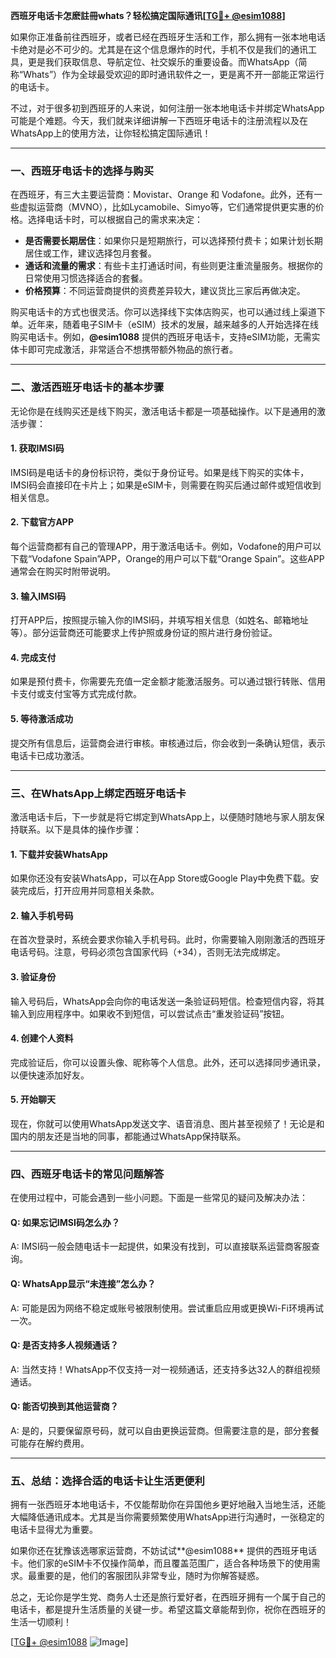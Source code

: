 **西班牙电话卡怎麽註冊whats？轻松搞定国际通讯[[TG💪+ @esim1088](https://t.me/s/esim1088)]**

如果你正准备前往西班牙，或者已经在西班牙生活和工作，那么拥有一张本地电话卡绝对是必不可少的。尤其是在这个信息爆炸的时代，手机不仅是我们的通讯工具，更是我们获取信息、导航定位、社交娱乐的重要设备。而WhatsApp（简称“Whats”）作为全球最受欢迎的即时通讯软件之一，更是离不开一部能正常运行的电话卡。

不过，对于很多初到西班牙的人来说，如何注册一张本地电话卡并绑定WhatsApp可能是个难题。今天，我们就来详细讲解一下西班牙电话卡的注册流程以及在WhatsApp上的使用方法，让你轻松搞定国际通讯！

---

### **一、西班牙电话卡的选择与购买**

在西班牙，有三大主要运营商：Movistar、Orange 和 Vodafone。此外，还有一些虚拟运营商（MVNO），比如Lycamobile、Simyo等，它们通常提供更实惠的价格。选择电话卡时，可以根据自己的需求来决定：

- **是否需要长期居住**：如果你只是短期旅行，可以选择预付费卡；如果计划长期居住或工作，建议选择包月套餐。
- **通话和流量的需求**：有些卡主打通话时间，有些则更注重流量服务。根据你的日常使用习惯选择适合的套餐。
- **价格预算**：不同运营商提供的资费差异较大，建议货比三家后再做决定。

购买电话卡的方式也很灵活。你可以选择线下实体店购买，也可以通过线上渠道下单。近年来，随着电子SIM卡（eSIM）技术的发展，越来越多的人开始选择在线购买电话卡。例如，**@esim1088** 提供的西班牙电话卡，支持eSIM功能，无需实体卡即可完成激活，非常适合不想携带额外物品的旅行者。

---

### **二、激活西班牙电话卡的基本步骤**

无论你是在线购买还是线下购买，激活电话卡都是一项基础操作。以下是通用的激活步骤：

#### **1. 获取IMSI码**
IMSI码是电话卡的身份标识符，类似于身份证号。如果是线下购买的实体卡，IMSI码会直接印在卡片上；如果是eSIM卡，则需要在购买后通过邮件或短信收到相关信息。

#### **2. 下载官方APP**
每个运营商都有自己的管理APP，用于激活电话卡。例如，Vodafone的用户可以下载“Vodafone Spain”APP，Orange的用户可以下载“Orange Spain”。这些APP通常会在购买时附带说明。

#### **3. 输入IMSI码**
打开APP后，按照提示输入你的IMSI码，并填写相关信息（如姓名、邮箱地址等）。部分运营商还可能要求上传护照或身份证的照片进行身份验证。

#### **4. 完成支付**
如果是预付费卡，你需要先充值一定金额才能激活服务。可以通过银行转账、信用卡支付或支付宝等方式完成付款。

#### **5. 等待激活成功**
提交所有信息后，运营商会进行审核。审核通过后，你会收到一条确认短信，表示电话卡已成功激活。

---

### **三、在WhatsApp上绑定西班牙电话卡**

激活电话卡后，下一步就是将它绑定到WhatsApp上，以便随时随地与家人朋友保持联系。以下是具体的操作步骤：

#### **1. 下载并安装WhatsApp**
如果你还没有安装WhatsApp，可以在App Store或Google Play中免费下载。安装完成后，打开应用并同意相关条款。

#### **2. 输入手机号码**
在首次登录时，系统会要求你输入手机号码。此时，你需要输入刚刚激活的西班牙电话号码。注意，号码必须包含国家代码（+34），否则无法完成绑定。

#### **3. 验证身份**
输入号码后，WhatsApp会向你的电话发送一条验证码短信。检查短信内容，将其输入到应用程序中。如果收不到短信，可以尝试点击“重发验证码”按钮。

#### **4. 创建个人资料**
完成验证后，你可以设置头像、昵称等个人信息。此外，还可以选择同步通讯录，以便快速添加好友。

#### **5. 开始聊天**
现在，你就可以使用WhatsApp发送文字、语音消息、图片甚至视频了！无论是和国内的朋友还是当地的同事，都能通过WhatsApp保持联系。

---

### **四、西班牙电话卡的常见问题解答**

在使用过程中，可能会遇到一些小问题。下面是一些常见的疑问及解决办法：

#### **Q: 如果忘记IMSI码怎么办？**
A: IMSI码一般会随电话卡一起提供，如果没有找到，可以直接联系运营商客服查询。

#### **Q: WhatsApp显示“未连接”怎么办？**
A: 可能是因为网络不稳定或账号被限制使用。尝试重启应用或更换Wi-Fi环境再试一次。

#### **Q: 是否支持多人视频通话？**
A: 当然支持！WhatsApp不仅支持一对一视频通话，还支持多达32人的群组视频通话。

#### **Q: 能否切换到其他运营商？**
A: 是的，只要保留原号码，就可以自由更换运营商。但需要注意的是，部分套餐可能存在解约费用。

---

### **五、总结：选择合适的电话卡让生活更便利**

拥有一张西班牙本地电话卡，不仅能帮助你在异国他乡更好地融入当地生活，还能大幅降低通讯成本。尤其是当你需要频繁使用WhatsApp进行沟通时，一张稳定的电话卡显得尤为重要。

如果你还在犹豫该选哪家运营商，不妨试试**@esim1088** 提供的西班牙电话卡。他们家的eSIM卡不仅操作简单，而且覆盖范围广，适合各种场景下的使用需求。最重要的是，他们的客服团队非常专业，随时为你解答疑惑。

总之，无论你是学生党、商务人士还是旅行爱好者，在西班牙拥有一个属于自己的电话卡，都是提升生活质量的关键一步。希望这篇文章能帮到你，祝你在西班牙的生活一切顺利！

[[TG💪+ @esim1088](https://t.me/s/esim1088) ![Image](https://i.postimg.cc/4NQfJmqS/Snipaste-2025-05-13-00-14-12.png)]